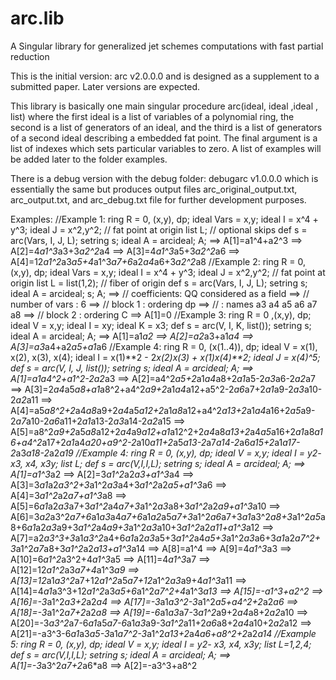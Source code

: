 # arc.lib
A Singular library for generalized jet schemes computations with fast partial reduction

This is the initial version: arc v2.0.0.0 
and is designed as a supplement to a submitted paper. Later versions are expected. 

This library is basically one main singular procedure arc(ideal, ideal ,ideal , list) where the first ideal is a list of variables of a polynomial ring, the second is a list of generators of an ideal, and the third is a list of generators of a second ideal describing a embedded fat point. The final argument is a list of indexes which sets particular variables to zero. A list of examples will be added later to the folder examples. 

There is a debug version with the debug folder: debugarc v1.0.0.0 which is essentially the same but produces output files arc_original_output.txt, arc_output.txt, and arc_debug.txt file for further development purposes. 

Examples: 
 //Example 1:
  ring R = 0, (x,y), dp;
  ideal Vars = x,y;
  ideal I = x^4 + y^3;
  ideal J = x^2,y^2;       // fat point at origin
  list L;                 //  optional skips
  def s = arc(Vars, I, J, L);
  setring s;
  ideal A = arcideal;
  A;
==> A[1]=a1^4+a2^3
==> A[2]=4*a1^3*a3+3*a2^2*a4
==> A[3]=4*a1^3*a5+3*a2^2*a6
==> A[4]=12*a1^2*a3*a5+4*a1^3*a7+6*a2*a4*a6+3*a2^2*a8
 //Example 2: 
  ring R = 0, (x,y), dp;
  ideal Vars = x,y;
  ideal I = x^4 + y^3;
  ideal J = x^2,y^2;   // fat point at origin
  list L = list(1,2);  // fiber of origin
  def s = arc(Vars, I, J, L);
  setring s;
  ideal A = arcideal;
  s;
  A;
==> // coefficients: QQ considered as a field
==> // number of vars : 6
==> //        block   1 : ordering dp
==> //                  : names    a3 a4 a5 a6 a7 a8
==> //        block   2 : ordering C
==> A[1]=0
 //Example 3:
ring R = 0 ,(x,y), dp;
ideal V = x,y;
ideal I = xy; 
ideal K = x3; 
def s = arc(V, I, K, list());
setring s;
ideal A = arcideal;
A;
==> A[1]=a1*a2
==> A[2]=a2*a3+a1*a4
==> A[3]=a3*a4+a2*a5+a1*a6
 //Example 4: 
ring R = 0, (x(1..4)), dp;
ideal V = x(1), x(2), x(3), x(4);
ideal I = x(1)**2 - 2*x(2)*x(3) + x(1)*x(4)**2;
ideal J = x(4)^5;
def s = arc(V, I, J, list());
setring s;
ideal A = arcideal;
A;
==> A[1]=a1*a4^2+a1^2-2*a2*a3
==> A[2]=a4^2*a5+2*a1*a4*a8+2*a1*a5-2*a3*a6-2*a2*a7
==> A[3]=2*a4*a5*a8+a1*a8^2+a4^2*a9+2*a1*a4*a12+a5^2-2*a6*a7+2*a1*a9-2*a3*a10-2*a2*a11
==> A[4]=a5*a8^2+2*a4*a8*a9+2*a4*a5*a12+2*a1*a8*a12+a4^2*a13+2*a1*a4*a16+2*a5*a9-2*a7*a10-2*a6*a11+2*a1*a13-2*a3*a14-2*a2*a15
==> A[5]=a8^2*a9+2*a5*a8*a12+2*a4*a9*a12+a1*a12^2+2*a4*a8*a13+2*a4*a5*a16+2*a1*a8*a16+a4^2*a17+2*a1*a4*a20+a9^2-2*a10*a11+2*a5*a13-2*a7*a14-2*a6*a15+2*a1*a17-2*a3*a18-2*a2*a19
 //Example 4:
ring R = 0, (x,y), dp;
ideal V = x,y;
ideal I = y2- x3, x4, x3y;
list L;
def s = arc(V,I,I,L);
setring s;
ideal A = arcideal;
A;
==> A[1]=a1^3*a2
==> A[2]=3*a1^2*a2*a3+a1^3*a4
==> A[3]=3*a1*a2*a3^2+3*a1^2*a3*a4+3*a1^2*a2*a5+a1^3*a6
==> A[4]=3*a1^2*a2*a7+a1^3*a8
==> A[5]=6*a1*a2*a3*a7+3*a1^2*a4*a7+3*a1^2*a3*a8+3*a1^2*a2*a9+a1^3*a10
==> A[6]=3*a2*a3^2*a7+6*a1*a3*a4*a7+6*a1*a2*a5*a7+3*a1^2*a6*a7+3*a1*a3^2*a8+3*a1^2*a5*a8+6*a1*a2*a3*a9+3*a1^2*a4*a9+3*a1^2*a3*a10+3*a1^2*a2*a11+a1^3*a12
==> A[7]=a2*a3^3+3*a1*a3^2*a4+6*a1*a2*a3*a5+3*a1^2*a4*a5+3*a1^2*a3*a6+3*a1*a2*a7^2+3*a1^2*a7*a8+3*a1^2*a2*a13+a1^3*a14
==> A[8]=a1^4
==> A[9]=4*a1^3*a3
==> A[10]=6*a1^2*a3^2+4*a1^3*a5
==> A[11]=4*a1^3*a7
==> A[12]=12*a1^2*a3*a7+4*a1^3*a9
==> A[13]=12*a1*a3^2*a7+12*a1^2*a5*a7+12*a1^2*a3*a9+4*a1^3*a11
==> A[14]=4*a1*a3^3+12*a1^2*a3*a5+6*a1^2*a7^2+4*a1^3*a13
==> A[15]=-a1^3+a2^2
==> A[16]=-3*a1^2*a3+2*a2*a4
==> A[17]=-3*a1*a3^2-3*a1^2*a5+a4^2+2*a2*a6
==> A[18]=-3*a1^2*a7+2*a2*a8
==> A[19]=-6*a1*a3*a7-3*a1^2*a9+2*a4*a8+2*a2*a10
==> A[20]=-3*a3^2*a7-6*a1*a5*a7-6*a1*a3*a9-3*a1^2*a11+2*a6*a8+2*a4*a10+2*a2*a12
==> A[21]=-a3^3-6*a1*a3*a5-3*a1*a7^2-3*a1^2*a13+2*a4*a6+a8^2+2*a2*a14
 //Example 5:
ring R = 0, (x,y), dp;
ideal V = x,y;
ideal I = y2- x3, x4, x3y;
list L=1,2,4;
def s = arc(V,I,I,L);
setring s;
ideal A = arcideal;
A;
==> A[1]=-3*a3^2*a7+2*a6*a8
==> A[2]=-a3^3+a8^2
